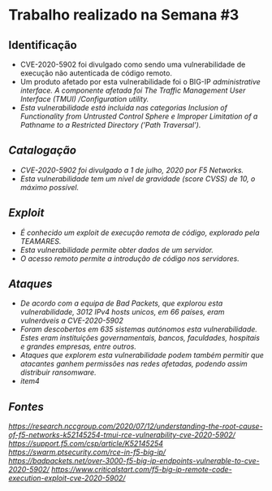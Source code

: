 # Trabalho realizado na Semana #3


## Identificação

 - CVE-2020-5902 foi divulgado como sendo uma vulnerabilidade de execução não autenticada de código remoto.
 - Um produto afetado por esta vulnerabilidade foi o BIG-IP <em>administrative interface<em>. A componente afetada foi <em>The Traffic Management User Interface (TMUI) /Configuration utility<em>.
 - Esta vulnerabilidade está incluida nas categorias <em>Inclusion of Functionality from Untrusted Control Sphere<em> e <em>Improper Limitation of a Pathname to a Restricted Directory ('Path Traversal')<em>.

## Catalogação

- CVE-2020-5902 foi divulgado a 1 de julho, 2020 por F5 Networks.
- Esta vulnerabilidade tem um nível de gravidade (score CVSS) de 10, o máximo possível.

## Exploit

- É conhecido um exploit de execução remota de código, explorado pela <em>TEAMARES<em>.
- Esta vulnerabilidade permite obter dados de um servidor.
- O acesso remoto permite a introdução de código nos servidores.

## Ataques

- De acordo com a equipa de Bad Packets, que explorou esta vulnerabilidade, 3012 IPv4 hosts unicos, em 66 países, eram vulneráveis a CVE-2020-5902 
- Foram descobertos em 635 sistemas autónomos esta vulnerabilidade. Estes eram instituições governamentais, bancos, faculdades, hospitais e grandes empresas, entre outros.
- Ataques que explorem esta vulnerabilidade podem também permitir que atacantes ganhem permissões nas redes afetadas, podendo assim distribuir <em>ransomware<em>.
- item4

## Fontes

https://research.nccgroup.com/2020/07/12/understanding-the-root-cause-of-f5-networks-k52145254-tmui-rce-vulnerability-cve-2020-5902/
https://support.f5.com/csp/article/K52145254
https://swarm.ptsecurity.com/rce-in-f5-big-ip/
https://badpackets.net/over-3000-f5-big-ip-endpoints-vulnerable-to-cve-2020-5902/
https://www.criticalstart.com/f5-big-ip-remote-code-execution-exploit-cve-2020-5902/


